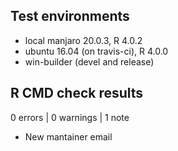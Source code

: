 ## Test environments
* local manjaro 20.0.3, R 4.0.2
* ubuntu 16.04 (on travis-ci), R 4.0.0
* win-builder (devel and release)

## R CMD check results

0 errors | 0 warnings | 1 note

* New mantainer email
